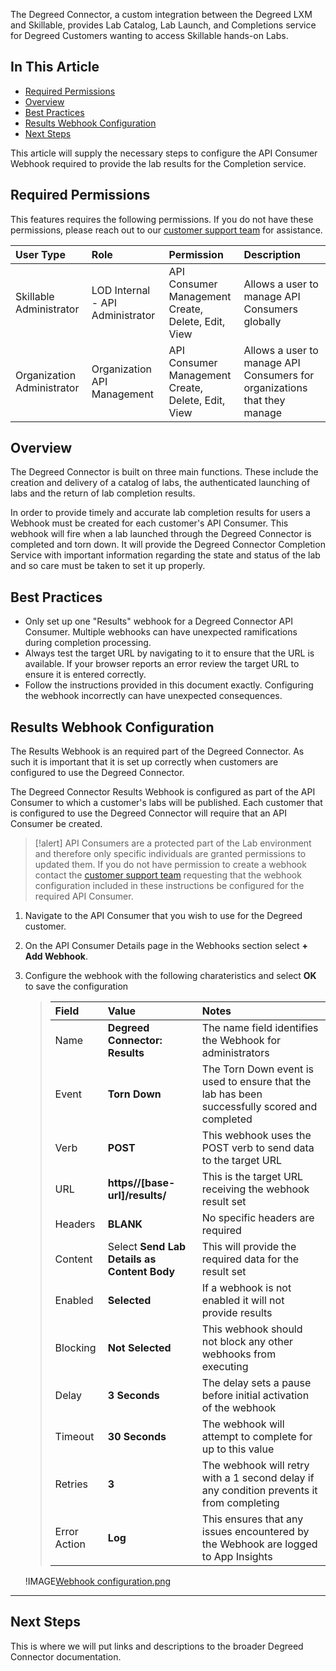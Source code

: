 The Degreed Connector, a custom integration between the Degreed LXM and Skillable, provides Lab Catalog, Lab Launch, and Completions service for Degreed Customers wanting to access Skillable hands-on Labs. 

## In This Article 

- [Required Permissions](#required-permissions)
- [Overview](#overview)
- [Best Practices](#best-practices)
- [Results Webhook Configuration](#results-webhook-configuration)
- [Next Steps](#next-steps)

This article will supply the necessary steps to configure the API Consumer Webhook required to provide the lab results for the Completion service. 

## Required Permissions

This features requires the following permissions. If you do not have these permissions, please reach out to our [customer support team](http://www.skillable.com/customer-support/) for assistance. 

| User Type | Role | Permission | Description |
|:---|:---|:---|:---|
| Skillable Administrator | LOD Internal - API Administrator | API Consumer Management<br>Create, Delete, Edit, View | Allows a user to manage API Consumers globally  |
| Organization Administrator | Organization API Management | API Consumer Management<br>Create, Delete, Edit, View | Allows a user to manage API Consumers for organizations that they manage  |

## Overview

The Degreed Connector is built on three main functions. These include the creation and delivery of a catalog of labs, the authenticated launching of labs and the return of lab completion results.

In order to provide timely and accurate lab completion results for users a Webhook must be created for each customer's API Consumer. This webhook will fire when a lab launched through the Degreed Connector is completed and torn down. It will provide the Degreed Connector Completion Service with important information regarding the state and status of the lab and so care must be taken to set it up properly.

## Best Practices

- Only set up one "Results" webhook for a Degreed Connector API Consumer. Multiple webhooks can have unexpected ramifications during completion processing.
- Always test the target URL by navigating to it to ensure that the URL is available. If your browser reports an error review the target URL to ensure it is entered correctly.
- Follow the instructions provided in this document exactly. Configuring the webhook incorrectly can have unexpected consequences.

## Results Webhook Configuration

The Results Webhook is an required part of the Degreed Connector. As such it is important that it is set up correctly when customers are configured to use the Degreed Connector.  

The Degreed Connector Results Webhook is configured as part of the API Consumer to which a customer's labs will be published. Each customer that is configured to use the Degreed Connector will require that an API Consumer be created. 

>[!alert] API Consumers are a protected part of the Lab environment and therefore only specific individuals are granted permissions to updated them. If you do not have permission to create a webhook contact the [customer support team](http://www.skillable.com/customer-support/) requesting that the webhook configuration included in these instructions be configured for the required API Consumer.

1. Navigate to the API Consumer that you wish to use for the Degreed customer.

1. On the API Consumer Details page in the Webhooks section select **+ Add Webhook**.

1. Configure the webhook with the following charateristics and select **OK** to save the configuration

    >| Field | Value | Notes |
    >|:---|:---|:---|
    >| Name | **Degreed Connector: Results** | The name field identifies the Webhook for administrators |
    >| Event | **Torn Down** | The Torn Down event is used to ensure that the lab has been successfully scored and completed |
    >| Verb | **POST** | This webhook uses the POST verb to send data to the target URL |
    >| URL | **https//[base-url]/results/** | This is the target URL receiving the webhook result set |
    >| Headers | **BLANK** | No specific headers are required |
    >| Content | Select **Send Lab Details as Content Body** | This will provide the required data for the result set |
    >| Enabled | **Selected** | If a webhook is not enabled it will not provide results |
    >| Blocking | **Not Selected** | This webhook should not block any other webhooks from executing |
    >| Delay | **3 Seconds** | The delay sets a pause before initial activation of the webhook |
    >| Timeout | **30 Seconds** | The webhook will attempt to complete for up to this value |
    >| Retries | **3** | The webhook will retry with a 1 second delay if any condition prevents it from completing |
    >| Error Action | **Log** | This ensures that any issues encountered by the Webhook are logged to App Insights |
    >
    !IMAGE[Webhook configuration.png](connect-images/degreed-webhook-config.png)

---

## Next Steps

This is where we will put links and descriptions to the broader Degreed Connector documentation.
